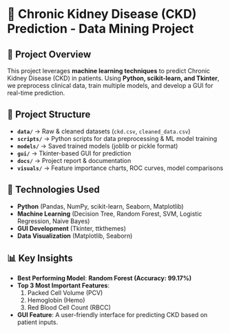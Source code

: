 # 🏥 Chronic Kidney Disease (CKD) Prediction - Data Mining Project

## 📌 Project Overview
This project leverages **machine learning techniques** to predict Chronic Kidney Disease (CKD) in patients. Using **Python, scikit-learn, and Tkinter**, we preprocess clinical data, train multiple models, and develop a GUI for real-time prediction.

## 📂 Project Structure
- **`data/`** → Raw & cleaned datasets (`ckd.csv`, `cleaned_data.csv`)
- **`scripts/`** → Python scripts for data preprocessing & ML model training
- **`models/`** → Saved trained models (joblib or pickle format)
- **`gui/`** → Tkinter-based GUI for prediction
- **`docs/`** → Project report & documentation
- **`visuals/`** → Feature importance charts, ROC curves, model comparisons

## 🚀 Technologies Used
- **Python** (Pandas, NumPy, scikit-learn, Seaborn, Matplotlib)
- **Machine Learning** (Decision Tree, Random Forest, SVM, Logistic Regression, Naive Bayes)
- **GUI Development** (Tkinter, ttkthemes)
- **Data Visualization** (Matplotlib, Seaborn)

## 📊 Key Insights
- **Best Performing Model**: **Random Forest (Accuracy: 99.17%)**
- **Top 3 Most Important Features**:
  1. Packed Cell Volume (PCV)
  2. Hemoglobin (Hemo)
  3. Red Blood Cell Count (RBCC)
- **GUI Feature**: A user-friendly interface for predicting CKD based on patient inputs.
